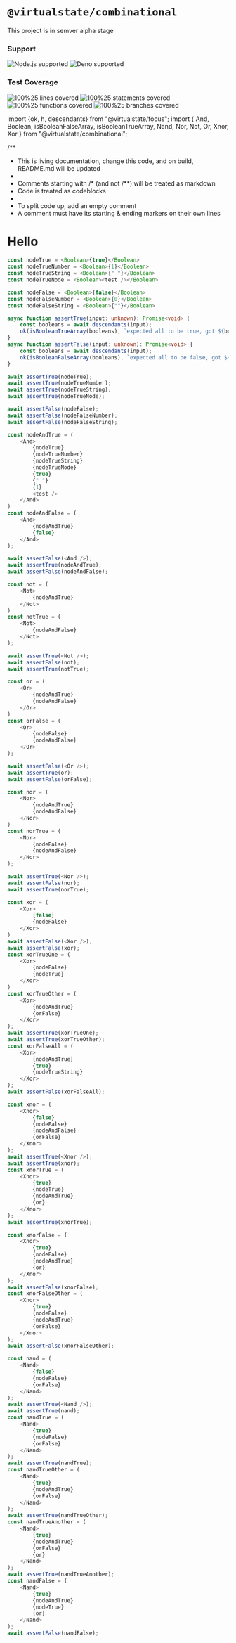 # `@virtualstate/combinational`

This project is in semver alpha stage

[//]: # (badges)

### Support

 ![Node.js supported](https://img.shields.io/badge/node-%3E%3D16.0.0-blue) ![Deno supported](https://img.shields.io/badge/deno-%3E%3D1.17.0-blue) 

### Test Coverage

 ![100%25 lines covered](https://img.shields.io/badge/lines-100%25-brightgreen) ![100%25 statements covered](https://img.shields.io/badge/statements-100%25-brightgreen) ![100%25 functions covered](https://img.shields.io/badge/functions-100%25-brightgreen) ![100%25 branches covered](https://img.shields.io/badge/branches-100%25-brightgreen)

[//]: # (badges)

[//]: # (src/trying-to-write-documentation/combinational-how.tsx)

import {ok, h, descendants} from "@virtualstate/focus";
import {
    And,
    Boolean,
    isBooleanFalseArray,
    isBooleanTrueArray, Nand,
    Nor,
    Not,
    Or,
    Xnor,
    Xor
} from "@virtualstate/combinational";

/**
 * This is living documentation, change this code, and on build, README.md will be updated
 *
 * Comments starting with /* (and not /**) will be treated as markdown
 * Code is treated as codeblocks
 *
 * To split code up, add an empty comment
 * A comment must have its starting & ending markers on their own lines

# Hello

```typescript jsx
const nodeTrue = <Boolean>{true}</Boolean>
const nodeTrueNumber = <Boolean>{1}</Boolean>
const nodeTrueString = <Boolean>{" "}</Boolean>
const nodeTrueNode = <Boolean><test /></Boolean>

const nodeFalse = <Boolean>{false}</Boolean>
const nodeFalseNumber = <Boolean>{0}</Boolean>
const nodeFalseString = <Boolean>{""}</Boolean>

async function assertTrue(input: unknown): Promise<void> {
    const booleans = await descendants(input);
    ok(isBooleanTrueArray(booleans), `expected all to be true, got ${booleans}`);
}
async function assertFalse(input: unknown): Promise<void> {
    const booleans = await descendants(input);
    ok(isBooleanFalseArray(booleans), `expected all to be false, got ${booleans}`);
}

await assertTrue(nodeTrue);
await assertTrue(nodeTrueNumber);
await assertTrue(nodeTrueString);
await assertTrue(nodeTrueNode);

await assertFalse(nodeFalse);
await assertFalse(nodeFalseNumber);
await assertFalse(nodeFalseString);

const nodeAndTrue = (
    <And>
        {nodeTrue}
        {nodeTrueNumber}
        {nodeTrueString}
        {nodeTrueNode}
        {true}
        {" "}
        {1}
        <test />
    </And>
)
const nodeAndFalse = (
    <And>
        {nodeAndTrue}
        {false}
    </And>
);

await assertFalse(<And />);
await assertTrue(nodeAndTrue);
await assertFalse(nodeAndFalse);

const not = (
    <Not>
        {nodeAndTrue}
    </Not>
)
const notTrue = (
    <Not>
        {nodeAndFalse}
    </Not>
);

await assertTrue(<Not />);
await assertFalse(not);
await assertTrue(notTrue);

const or = (
    <Or>
        {nodeAndTrue}
        {nodeAndFalse}
    </Or>
)
const orFalse = (
    <Or>
        {nodeFalse}
        {nodeAndFalse}
    </Or>
);

await assertFalse(<Or />);
await assertTrue(or);
await assertFalse(orFalse);

const nor = (
    <Nor>
        {nodeAndTrue}
        {nodeAndFalse}
    </Nor>
)
const norTrue = (
    <Nor>
        {nodeFalse}
        {nodeAndFalse}
    </Nor>
);

await assertTrue(<Nor />);
await assertFalse(nor);
await assertTrue(norTrue);

const xor = (
    <Xor>
        {false}
        {nodeFalse}
    </Xor>
)
await assertFalse(<Xor />);
await assertFalse(xor);
const xorTrueOne = (
    <Xor>
        {nodeFalse}
        {nodeTrue}
    </Xor>
)
const xorTrueOther = (
    <Xor>
        {nodeAndTrue}
        {orFalse}
    </Xor>
);
await assertTrue(xorTrueOne);
await assertTrue(xorTrueOther);
const xorFalseAll = (
    <Xor>
        {nodeAndTrue}
        {true}
        {nodeTrueString}
    </Xor>
);
await assertFalse(xorFalseAll);

const xnor = (
    <Xnor>
        {false}
        {nodeFalse}
        {nodeAndFalse}
        {orFalse}
    </Xnor>
);
await assertTrue(<Xnor />);
await assertTrue(xnor);
const xnorTrue = (
    <Xnor>
        {true}
        {nodeTrue}
        {nodeAndTrue}
        {or}
    </Xnor>
);
await assertTrue(xnorTrue);

const xnorFalse = (
    <Xnor>
        {true}
        {nodeFalse}
        {nodeAndTrue}
        {or}
    </Xnor>
);
await assertFalse(xnorFalse);
const xnorFalseOther = (
    <Xnor>
        {true}
        {nodeFalse}
        {nodeAndTrue}
        {orFalse}
    </Xnor>
);
await assertFalse(xnorFalseOther);

const nand = (
    <Nand>
        {false}
        {nodeFalse}
        {orFalse}
    </Nand>
);
await assertTrue(<Nand />);
await assertTrue(nand);
const nandTrue = (
    <Nand>
        {true}
        {nodeFalse}
        {orFalse}
    </Nand>
);
await assertTrue(nandTrue);
const nandTrueOther = (
    <Nand>
        {true}
        {nodeAndTrue}
        {orFalse}
    </Nand>
);
await assertTrue(nandTrueOther);
const nandTrueAnother = (
    <Nand>
        {true}
        {nodeAndTrue}
        {orFalse}
        {or}
    </Nand>
);
await assertTrue(nandTrueAnother);
const nandFalse = (
    <Nand>
        {true}
        {nodeAndTrue}
        {nodeTrue}
        {or}
    </Nand>
);
await assertFalse(nandFalse);
```

[//]: # (src/trying-to-write-documentation/combinational-how.tsx)
